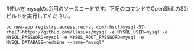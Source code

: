 #使い方
mysqlのs2i用のソースコードです。下記のコマンドでOpenShiftのS2iビルドを実行してください。

``` oc new-app registry.access.redhat.com/rhscl/mysql-57-rhel7~https://github.com/llasuka/mysql -e MYSQL_USER=mysql -e MYSQL_PASSWORD=mysql -e MYSQL_ROOT_PASSWORD=mysql -e MYSQL_DATABASE=redmine --name="mysql" ```

